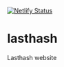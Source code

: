[![Netlify Status](https://api.netlify.com/api/v1/badges/f7ace8a4-6664-4de4-adb9-1362bbdd5213/deploy-status)](https://app.netlify.com/sites/vigorous-rosalind-bd7d74/deploys)
# lasthash
Lasthash website

